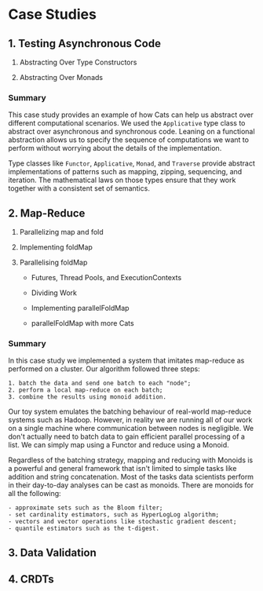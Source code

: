 # Case Studies


## 1. Testing Asynchronous Code

1. Abstracting Over Type Constructors

2. Abstracting Over Monads

### Summary

This case study provides an example of how Cats can help us abstract over different computational scenarios. We used
the `Applicative` type class to abstract over asynchronous and synchronous code. Leaning on a functional abstraction
allows us to specify the sequence of computations we want to perform without worrying about the details of the
implementation.

Type classes like `Functor`, `Applicative`, `Monad`, and `Traverse` provide abstract implementations of patterns 
such as mapping, zipping, sequencing, and iteration. The mathematical laws on those types ensure that they work 
together with a consistent set of semantics.

## 2. Map-Reduce

1. Parallelizing map and fold

2. Implementing foldMap

3. Parallelising foldMap

    - Futures, Thread Pools, and ExecutionContexts
    
    - Dividing Work
    
    - Implementing parallelFoldMap
    
    - parallelFoldMap with more Cats

### Summary

In this case study we implemented a system that imitates map-reduce as performed on a cluster. Our algorithm followed
three steps:

    1. batch the data and send one batch to each "node";
    2. perform a local map-reduce on each batch;
    3. combine the results using monoid addition.

Our toy system emulates the batching behaviour of real-world map-reduce systems such as Hadoop. However, in reality
we are running all of our work on a single machine where communication between nodes is negligible. We don't actually
need to batch data to gain efficient parallel processing of a list. We can simply map using a Functor and reduce 
using a Monoid.

Regardless of the batching strategy, mapping and reducing with Monoids is a powerful and general framework that isn't
limited to simple tasks like addition and string concatenation. Most of the tasks data scientists perform in their
day-to-day analyses can be cast as monoids. There are monoids for all the following:

    - approximate sets such as the Bloom filter;
    - set cardinality estimators, such as HyperLogLog algorithm;
    - vectors and vector operations like stochastic gradient descent;
    - quantile estimators such as the t-digest.

## 3. Data Validation

## 4. CRDTs

